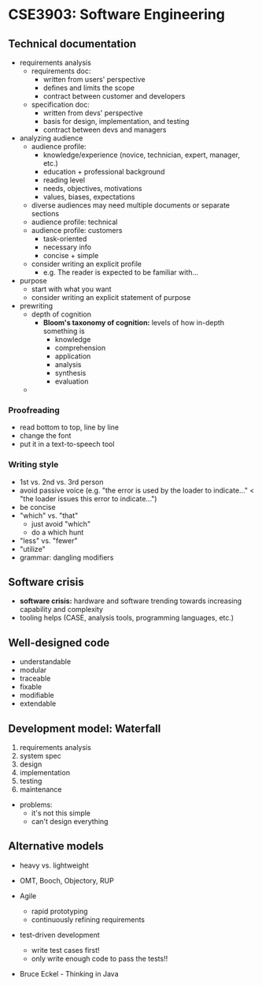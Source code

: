 # CSE3903: Software Engineering

## Technical documentation
- requirements analysis
    - requirements doc:
        - written from users' perspective
        - defines and limits the scope
        - contract between customer and developers
    - specification doc:
        - written from devs' perspective
        - basis for design, implementation, and testing
        - contract between devs and managers
- analyzing audience
    - audience profile:
        - knowledge/experience (novice, technician, expert, manager, etc.)
        - education + professional background
        - reading level
        - needs, objectives, motivations
        - values, biases, expectations
    - diverse audiences may need multiple documents or separate sections
    - audience profile: technical
    - audience profile: customers
        - task-oriented
        - necessary info
        - concise + simple
    - consider writing an explicit profile
        - e.g. The reader is expected to be familiar with...
- purpose
    - start with what you want
    - consider writing an explicit statement of purpose
 - prewriting
     - depth of cognition
         - **Bloom's taxonomy of cognition:** levels of how in-depth something is
             - knowledge
             - comprehension
             - application
             - analysis
             - synthesis
             - evaluation
     - 

### Proofreading
- read bottom to top, line by line
- change the font
- put it in a text-to-speech tool

### Writing style
- 1st vs. 2nd vs. 3rd person
- avoid passive voice (e.g. "the error is used by the loader to indicate..." < "the loader issues this error to indicate...")
- be concise
- "which" vs. "that"
    - just avoid "which"
    - do a which hunt
- "less" vs. "fewer"
- "utilize"
- grammar: dangling modifiers 

## Software crisis
- **software crisis:** hardware and software trending towards increasing capability and complexity
- tooling helps (CASE, analysis tools, programming languages, etc.)

## Well-designed code
- understandable
- modular
- traceable
- fixable
- modifiable
- extendable

## Development model: Waterfall
1. requirements analysis
2. system spec
3. design
4. implementation
5. testing
6. maintenance

- problems:
    - it's not this simple
    - can't design everything

## Alternative models
- heavy vs. lightweight
- OMT, Booch, Objectory, RUP
- Agile
    - rapid prototyping
    - continuously refining requirements
- test-driven development
    - write test cases first!
    - only write enough code to pass the tests!!

- Bruce Eckel - Thinking in Java
